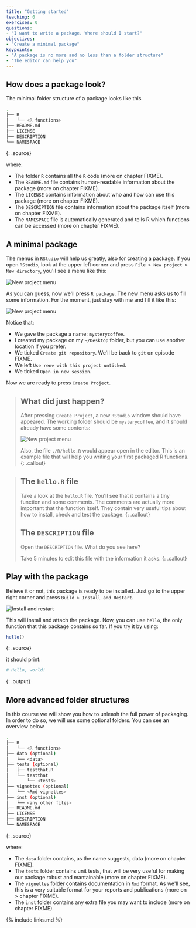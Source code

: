 ```yaml
---
title: "Getting started"
teaching: 0
exercises: 0
questions:
- "I want to write a package. Where should I start?"
objectives:
- "Create a minimal package"
keypoints:
- "A package is no more and no less than a folder structure"
- "The editor can help you"
---
```


## How does a package look?

The minimal folder structure of a package looks like this

~~~sh
.
├── R
│   └── <R functions>
├── README.md
├── LICENSE
├── DESCRIPTION
└── NAMESPACE
~~~
{: .source}

where:

- The folder `R` contains all the `R` code (more on chapter FIXME).
- The `README.md` file contains human-readable information about the package (more on chapter FIXME).
- The `LICENSE` contains information about who and how can use this package (more on chapter FIXME).
- The `DESCRIPTION` file contains information about the package itself (more on chapter FIXME).
- The `NAMESPACE` file is automatically generated and tells R which functions can be accessed (more on chapter FIXME).

## A minimal package

The menus in `RStudio` will help us greatly, also for creating a package.
If you open `RStudio`, look at the upper left corner and press `File > New project > New directory`, you'll see a menu like this:

![New project menu](../fig/new-project.png)

As you can guess, now we'll press `R package`.
The new menu asks us to fill some information.
For the moment, just stay with me and fill it like this:

![New project menu](../fig/create-package.png)

Notice that:

- We gave the package a name: `mysterycoffee`.
- I created my package on my `~/Desktop` folder, but you can use another location if you prefer.
- We ticked `Create git repository`. We'll be back to `git` on episode FIXME.
- We left `Use renv with this project unticked`.
- We ticked `Open in new session`.

Now we are ready to press `Create Project`.

> ## What did just happen?
> After pressing `Create Project`, a new `RStudio` window should have appeared.
> The working folder should be `mysterycoffee`, and it should already have some contents:
> 
> ![New project menu](../fig/contents.png)
>
> Also, the file `./R/hello.R` would appear open in the editor.
> This is an example file that will help you writing your first packaged R functions.
{: .callout}

> ## The `hello.R` file
> Take a look at the `hello.R` file.
> You'll see that it contains a tiny function and some comments.
> The comments are actually more important that the function itself.
> They contain very useful tips about how to install, check and test the package.
{: .callout}
> ## The `DESCRIPTION` file
> Open the `DESCRIPTION` file.
> What do you see here?
>
> Take 5 minutes to edit this file with the information it asks.
{: .callout}

## Play with the package

Believe it or not, this package is ready to be installed.
Just go to the upper right corner and press `Build > Install and Restart`.

![Install and restart](../fig/install-and-restart.gif)

This will install and attach the package.
Now, you can use `hello`, the only function that this package contains so far.
If you try it by using:

~~~r
hello()
~~~
{: .source}

it should print:

~~~r
# Hello, world!
~~~
{: .output}


## More advanced folder structures
In this course we will show you how to unleash the full power of packaging.
In order to do so, we will use some optional folders.
You can see an overview below

~~~sh
.
├── R
│   └── <R functions>
├── data (optional)
│   └── <data>
├── tests (optional)
│   ├── testthat.R
│   └── testthat
│       └── <tests>
├── vignettes (optional)
│   └── <Rmd vignettes>
├── inst (optional)
│   └── <any other files>
├── README.md
├── LICENSE
├── DESCRIPTION
└── NAMESPACE
~~~
{: .source}

where:

- The `data` folder contains, as the name suggests, data (more on chapter FIXME).
- The `tests` folder contains unit tests, that will be very useful for making our package robust and mantainable (more on chapter FIXME).
- The `vignettes` folder contains documentation in `Rmd` format. As we'll see, this is a very suitable format for your reports and publications (more on > chapter FIXME).
- The `inst` folder contains any extra file you may want to include (more on chapter FIXME).

{% include links.md %}
